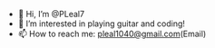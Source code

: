 - 👋 Hi, I’m @PLeal7
- 👀 I’m interested in playing guitar and coding!
- 📫 How to reach me: pleal1040@gmail.com(Email)

<!---
PLeal7/PLeal7 is a ✨ special ✨ repository because its `README.md` (this file) appears on your GitHub profile.
You can click the Preview link to take a look at your changes.
--->

